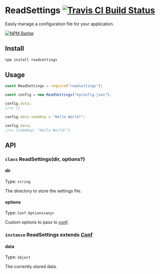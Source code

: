 # ReadSettings [![Travis CI Build Status](https://img.shields.io/travis/com/Richienb/readsettings/master.svg?style=for-the-badge)](https://travis-ci.com/Richienb/readsettings)

Easily manage a configuration file for your application.

[![NPM Badge](https://nodei.co/npm/readsettings.png)](https://npmjs.com/package/readsettings)

## Install

```sh
npm install readsettings
```

## Usage

```js
const ReadSettings = require("readsettings");

const config = new ReadSettings("myConfig.json");

config.data;
//=> {}

config.data.someKey = "Hello World!";

config.data;
//=> {somekey: "Hello World!"}
```

## API

### `class` ReadSettings(dir, options?)

#### dir

Type: `string`

The directory to store the settings file.

#### options

Type: `Conf.Options<any>`

Custom options to pass to [conf](https://github.com/sindresorhus/conf).

### `instance` ReadSettings extends [Conf](https://github.com/sindresorhus/conf)

#### data

Type: `object`

The currently stored data.
